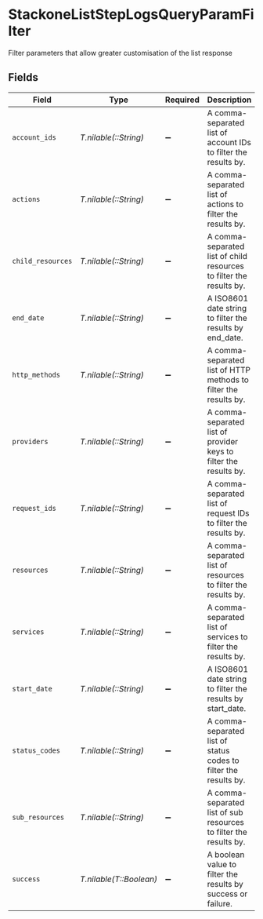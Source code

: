 # StackoneListStepLogsQueryParamFilter

Filter parameters that allow greater customisation of the list response


## Fields

| Field                                                                     | Type                                                                      | Required                                                                  | Description                                                               | Example                                                                   |
| ------------------------------------------------------------------------- | ------------------------------------------------------------------------- | ------------------------------------------------------------------------- | ------------------------------------------------------------------------- | ------------------------------------------------------------------------- |
| `account_ids`                                                             | *T.nilable(::String)*                                                     | :heavy_minus_sign:                                                        | A comma-separated list of account IDs to filter the results by.           | 45355976281015164504,45355976281015164505                                 |
| `actions`                                                                 | *T.nilable(::String)*                                                     | :heavy_minus_sign:                                                        | A comma-separated list of actions to filter the results by.               | download,upload                                                           |
| `child_resources`                                                         | *T.nilable(::String)*                                                     | :heavy_minus_sign:                                                        | A comma-separated list of child resources to filter the results by.       | documents,time-off                                                        |
| `end_date`                                                                | *T.nilable(::String)*                                                     | :heavy_minus_sign:                                                        | A ISO8601 date string to filter the results by end_date.                  | 2020-01-01T00:00:00.000Z                                                  |
| `http_methods`                                                            | *T.nilable(::String)*                                                     | :heavy_minus_sign:                                                        | A comma-separated list of HTTP methods to filter the results by.          | GET,POST                                                                  |
| `providers`                                                               | *T.nilable(::String)*                                                     | :heavy_minus_sign:                                                        | A comma-separated list of provider keys to filter the results by.         | ashby,greenhouse                                                          |
| `request_ids`                                                             | *T.nilable(::String)*                                                     | :heavy_minus_sign:                                                        | A comma-separated list of request IDs to filter the results by.           | adbf752f-6457-4ddd-89b3-98ae2252b83b,adbf752f-6457-4ddd-89b3-98ae2252b83c |
| `resources`                                                               | *T.nilable(::String)*                                                     | :heavy_minus_sign:                                                        | A comma-separated list of resources to filter the results by.             | employees,users                                                           |
| `services`                                                                | *T.nilable(::String)*                                                     | :heavy_minus_sign:                                                        | A comma-separated list of services to filter the results by.              | hris,ats                                                                  |
| `start_date`                                                              | *T.nilable(::String)*                                                     | :heavy_minus_sign:                                                        | A ISO8601 date string to filter the results by start_date.                | 2020-01-01T00:00:00.000Z                                                  |
| `status_codes`                                                            | *T.nilable(::String)*                                                     | :heavy_minus_sign:                                                        | A comma-separated list of status codes to filter the results by.          | 200,400                                                                   |
| `sub_resources`                                                           | *T.nilable(::String)*                                                     | :heavy_minus_sign:                                                        | A comma-separated list of sub resources to filter the results by.         | documents,employees                                                       |
| `success`                                                                 | *T.nilable(T::Boolean)*                                                   | :heavy_minus_sign:                                                        | A boolean value to filter the results by success or failure.              | true                                                                      |